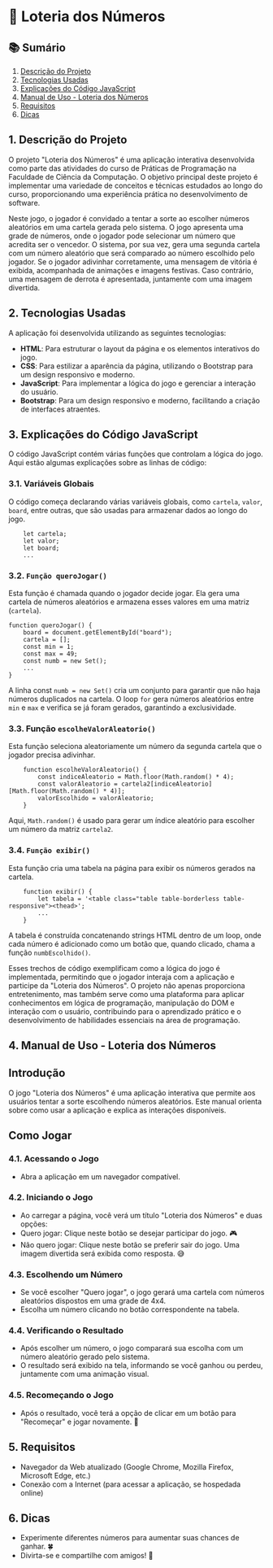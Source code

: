 # 🎉 Loteria dos Números

## 📚 Sumário

1. [Descrição do Projeto](#descrição-do-projeto)
2. [Tecnologias Usadas](#tecnologias-usadas)
3. [Explicações do Código JavaScript](#explicações-do-código-javascript)
4. [Manual de Uso - Loteria dos Números](#manual-de-uso---loteria-dos-números)
5. [Requisitos](#requisitos)
6. [Dicas](#dicas)

## 1. Descrição do Projeto

O projeto "Loteria dos Números" é uma aplicação interativa desenvolvida como parte das atividades do curso de Práticas de Programação na Faculdade de Ciência da Computação. O objetivo principal deste projeto é implementar uma variedade de conceitos e técnicas estudados ao longo do curso, proporcionando uma experiência prática no desenvolvimento de software.

Neste jogo, o jogador é convidado a tentar a sorte ao escolher números aleatórios em uma cartela gerada pelo sistema. O jogo apresenta uma grade de números, onde o jogador pode selecionar um número que acredita ser o vencedor. O sistema, por sua vez, gera uma segunda cartela com um número aleatório que será comparado ao número escolhido pelo jogador. Se o jogador adivinhar corretamente, uma mensagem de vitória é exibida, acompanhada de animações e imagens festivas. Caso contrário, uma mensagem de derrota é apresentada, juntamente com uma imagem divertida.

## 2. Tecnologias Usadas

A aplicação foi desenvolvida utilizando as seguintes tecnologias:
- **HTML**: Para estruturar o layout da página e os elementos interativos do jogo.
- **CSS**: Para estilizar a aparência da página, utilizando o Bootstrap para um design responsivo e moderno.
- **JavaScript**: Para implementar a lógica do jogo e gerenciar a interação do usuário.
- **Bootstrap**: Para um design responsivo e moderno, facilitando a criação de interfaces atraentes.

## 3. Explicações do Código JavaScript

O código JavaScript contém várias funções que controlam a lógica do jogo. Aqui estão algumas explicações sobre as linhas de código:

### 3.1. Variáveis Globais

O código começa declarando várias variáveis globais, como `cartela`, `valor`, `board`, entre outras, que são usadas para armazenar dados ao longo do jogo.

        let cartela;
        let valor;
        let board;
        ...
        
### 3.2. `Função queroJogar()`
Esta função é chamada quando o jogador decide jogar. Ela gera uma cartela de números aleatórios e armazena esses valores em uma matriz (`cartela`).

    function queroJogar() {
        board = document.getElementById("board");
        cartela = [];
        const min = 1;
        const max = 49;
        const numb = new Set();
        ...
    }

A linha const `numb = new Set()` cria um conjunto para garantir que não haja números duplicados na cartela. O loop `for` gera números aleatórios entre `min` e `max` e verifica se já foram gerados, garantindo a exclusividade.

### 3.3. Função `escolheValorAleatorio()`
Esta função seleciona aleatoriamente um número da segunda cartela que o jogador precisa adivinhar.

        function escolheValorAleatorio() {
            const indiceAleatorio = Math.floor(Math.random() * 4);
            const valorAleatorio = cartela2[indiceAleatorio][Math.floor(Math.random() * 4)];
            valorEscolhido = valorAleatorio;
        }

Aqui, `Math.random()` é usado para gerar um índice aleatório para escolher um número da matriz `cartela2`.

### 3.4. `Função exibir()`
Esta função cria uma tabela na página para exibir os números gerados na cartela.

        function exibir() {
            let tabela = '<table class="table table-borderless table-responsive"><thead>';
            ...
        }
A tabela é construída concatenando strings HTML dentro de um loop, onde cada número é adicionado como um botão que, quando clicado, chama a função `numbEscolhido()`.

Esses trechos de código exemplificam como a lógica do jogo é implementada, permitindo que o jogador interaja com a aplicação e participe da "Loteria dos Números". O projeto não apenas proporciona entretenimento, mas também serve como uma plataforma para aplicar conhecimentos em lógica de programação, manipulação do DOM e interação com o usuário, contribuindo para o aprendizado prático e o desenvolvimento de habilidades essenciais na área de programação.

## 4. Manual de Uso - Loteria dos Números
## Introdução
O jogo "Loteria dos Números" é uma aplicação interativa que permite aos usuários tentar a sorte escolhendo números aleatórios. Este manual orienta sobre como usar a aplicação e explica as interações disponíveis.

## Como Jogar
### 4.1. Acessando o Jogo
- Abra a aplicação em um navegador compatível.
  
### 4.2. Iniciando o Jogo
- Ao carregar a página, você verá um título "Loteria dos Números" e duas opções:
- Quero jogar: Clique neste botão se desejar participar do jogo. 🎮
- Não quero jogar: Clique neste botão se preferir sair do jogo. Uma imagem divertida será exibida como resposta. 😅
  
### 4.3. Escolhendo um Número
- Se você escolher "Quero jogar", o jogo gerará uma cartela com números aleatórios dispostos em uma grade de 4x4.
- Escolha um número clicando no botão correspondente na tabela.

### 4.4. Verificando o Resultado
- Após escolher um número, o jogo comparará sua escolha com um número aleatório gerado pelo sistema.
- O resultado será exibido na tela, informando se você ganhou ou perdeu, juntamente com uma animação visual.

### 4.5. Recomeçando o Jogo
- Após o resultado, você terá a opção de clicar em um botão para "Recomeçar" e jogar novamente. 🔄

## 5. Requisitos
- Navegador da Web atualizado (Google Chrome, Mozilla Firefox, Microsoft Edge, etc.)
- Conexão com a Internet (para acessar a aplicação, se hospedada online)

## 6. Dicas
- Experimente diferentes números para aumentar suas chances de ganhar. 🍀
- Divirta-se e compartilhe com amigos! 🎊
